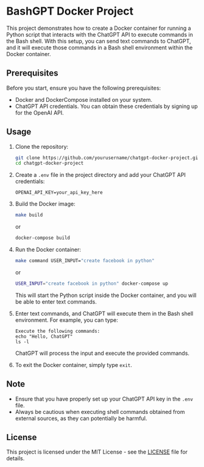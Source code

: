 # BashGPT Docker Project

This project demonstrates how to create a Docker container for running a Python script that interacts with the ChatGPT API to execute commands in the Bash shell. With this setup, you can send text commands to ChatGPT, and it will execute those commands in a Bash shell environment within the Docker container.

## Prerequisites

Before you start, ensure you have the following prerequisites:

- Docker and DockerCompose installed on your system.
- ChatGPT API credentials. You can obtain these credentials by signing up for the OpenAI API.

## Usage

1. Clone the repository:

   ```bash
   git clone https://github.com/yourusername/chatgpt-docker-project.git
   cd chatgpt-docker-project
   ```

2. Create a `.env` file in the project directory and add your ChatGPT API credentials:

   ```plaintext
   OPENAI_API_KEY=your_api_key_here
   ```

3. Build the Docker image:
     ```bash
   make build
   ```

   or

   ```bash
   docker-compose build
   ```

4. Run the Docker container:

    ```bash
   make command USER_INPUT="create facebook in python"
   ```
    or
   ```bash
   USER_INPUT="create facebook in python" docker-compose up
   ```

   This will start the Python script inside the Docker container, and you will be able to enter text commands.

5. Enter text commands, and ChatGPT will execute them in the Bash shell environment. For example, you can type:

   ```
   Execute the following commands:
   echo "Hello, ChatGPT"
   ls -l
   ```

   ChatGPT will process the input and execute the provided commands.

6. To exit the Docker container, simply type `exit`.

## Note

- Ensure that you have properly set up your ChatGPT API key in the `.env` file.
- Always be cautious when executing shell commands obtained from external sources, as they can potentially be harmful.

## License

This project is licensed under the MIT License - see the [LICENSE](LICENSE) file for details.

